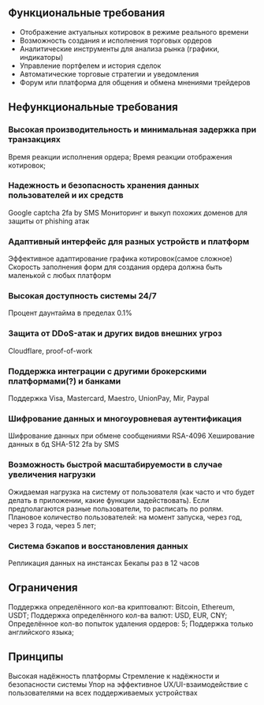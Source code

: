 ## Функциональные требования

- Отображение актуальных котировок в режиме реального времени
- Возможность создания и исполнения торговых ордеров
- Аналитические инструменты для анализа рынка (графики, индикаторы)
- Управление портфелем и история сделок
- Автоматические торговые стратегии и уведомления
- Форум или платформа для общения и обмена мнениями трейдеров

## Нефункциональные требования

### Высокая производительность и минимальная задержка при транзакциях

Время реакции исполнения ордера;
Время реакции отображения котировок;

### Надежность и безопасность хранения данных пользователей и их средств

Google captcha
2fa by SMS
Мониторинг и выкуп похожих доменов для защиты от phishing атак

### Адаптивный интерфейс для разных устройств и платформ

Эффективное адаптирование графика котировок(самое сложное)
Скорость заполнения форм для создания ордера должна быть маленькой с любых платформ

### Высокая доступность системы 24/7

Процент даунтайма в пределах 0.1%

### Защита от DDoS-атак и других видов внешних угроз

Cloudflare, proof-of-work

### Поддержка интеграции с другими брокерскими платформами(?) и банками

Поддержка Visa, Mastercard, Maestro, UnionPay, Mir, Paypal

### Шифрование данных и многоуровневая аутентификация

Шифрование данных при обмене сообщениями RSA-4096
Хеширование данных в бд SHA-512
2fa by SMS

### Возможность быстрой масштабируемости в случае увеличения нагрузки

Ожидаемая нагрузка на систему от пользователя (как часто и что будет делать в приложении, какие функции задействовать). Если предполагаются разные пользователи, то расписать по ролям.
Плановое количество пользователей: на момент запуска, через год, через 3 года, через 5 лет;

### Система бэкапов и восстановления данных

Репликация данных на инстансах
Бекапы раз в 12 часов

## Ограничения

Поддержка определённого кол-ва криптовалют: Bitcoin, Ethereum, USDT;
Поддержка определённого кол-ва валют: USD, EUR, CNY;
Определённое кол-во попыток удаления ордеров: 5;
Поддержка только английского языка;


## Принципы

Высокая надёжность платформы
Стремление к надёжности и безопасности системы
Упор на эффективное UX/UI-взаимодействие с пользователями на всех поддерживаемых устройствах